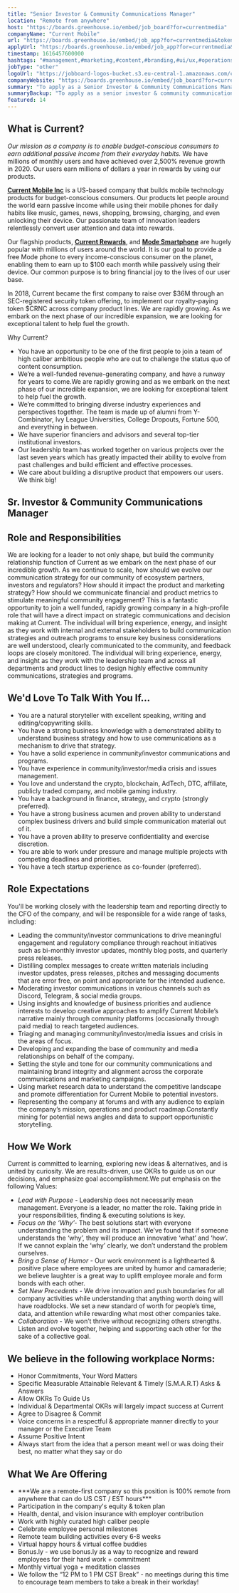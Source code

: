 ```yaml
---
title: "Senior Investor & Community Communications Manager"
location: "Remote from anywhere"
host: "https://boards.greenhouse.io/embed/job_board?for=currentmedia"
companyName: "Current Mobile"
url: "https://boards.greenhouse.io/embed/job_app?for=currentmedia&token=5103792002"
applyUrl: "https://boards.greenhouse.io/embed/job_app?for=currentmedia&token=5103792002#app"
timestamp: 1616457600000
hashtags: "#management,#marketing,#content,#branding,#ui/ux,#operations,#socialmedia,#finance,#office,#monitoring"
jobType: "other"
logoUrl: "https://jobboard-logos-bucket.s3.eu-central-1.amazonaws.com/current-mobile"
companyWebsite: "https://boards.greenhouse.io/embed/job_board?for=currentmedia"
summary: "To apply as a Senior Investor & Community Communications Manager at Current Mobile, you preferably need to have some knowledge of: #management, #marketing, #content."
summaryBackup: "To apply as a senior investor & community communications manager at Current Mobile, you preferably need to have some knowledge of: #management, #marketing, #content."
featured: 14
---
```


## What is Current?

_Our mission as a company is to enable budget-conscious consumers to earn additional passive income from their everyday habits._ We have millions of monthly users and have achieved over 2,500% revenue growth in 2020. Our users earn millions of dollars a year in rewards by using our products.

**[Current Mobile Inc](https://currentmobile.us)** is a US-based company that builds mobile technology products for budget-conscious consumers. Our products let people around the world earn passive income while using their mobile phones for daily habits like music, games, news, shopping, browsing, charging, and even unlocking their device. Our passionate team of innovation leaders relentlessly convert user attention and data into rewards. 

Our flagship products, **[Current Rewards](https://play.google.com/store/apps/details?id=us.current.android&hl=en_US&gl=US)**, and **[Mode Smartphone](http://modephone.com/)** are hugely popular with millions of users around the world. It is our goal to provide a free Mode phone to every income-conscious consumer on the planet, enabling them to earn up to $100 each month while passively using their device. Our common purpose is to bring financial joy to the lives of our user base.

In 2018, Current became the first company to raise over $36M through an SEC-registered security token offering, to implement our royalty-paying token $CRNC across company product lines. We are rapidly growing. As we embark on the next phase of our incredible expansion, we are looking for exceptional talent to help fuel the growth.

Why Current?

*   You have an opportunity to be one of the first people to join a team of high caliber ambitious people who are out to challenge the status quo of content consumption.
*   We’re a well-funded revenue-generating company, and have a runway for years to come.We are rapidly growing and as we embark on the next phase of our incredible expansion, we are looking for exceptional talent to help fuel the growth.
*   We’re committed to bringing diverse industry experiences and perspectives together. The team is made up of alumni from Y-Combinator, Ivy League Universities, College Dropouts, Fortune 500, and everything in between.
*   We have superior financiers and advisors and several top-tier institutional investors.
*   Our leadership team has worked together on various projects over the last seven years which has greatly impacted their ability to evolve from past challenges and build efficient and effective processes.
*   We care about building a disruptive product that empowers our users. We think big!

## Sr. Investor & Community Communications Manager

## Role and Responsibilities

We are looking for a leader to not only shape, but build the community relationship function of Current as we embark on the next phase of our incredible growth. As we continue to scale, how should we evolve our communication strategy for our community of ecosystem partners, investors and regulators? How should it impact the product and marketing strategy? How should we communicate financial and product metrics to stimulate meaningful community engagement? This is a fantastic opportunity to join a well funded, rapidly growing company in a high-profile role that will have a direct impact on strategic communications and decision making at Current. The individual will bring experience, energy, and insight as they work with internal and external stakeholders to build communication strategies and outreach programs to ensure key business considerations are well understood, clearly communicated to the community, and feedback loops are closely monitored. The individual will bring experience, energy, and insight as they work with the leadership team and across all departments and product lines to design highly effective community communications, strategies and programs.

## We'd Love To Talk With You If…

*   You are a natural storyteller with excellent speaking, writing and editing/copywriting skills.
*   You have a strong business knowledge with a demonstrated ability to understand business strategy and how to use communications as a mechanism to drive that strategy.
*   You have a solid experience in community/investor communications and programs.
*   You have experience in community/investor/media crisis and issues management.
*   You love and understand the crypto, blockchain, AdTech, DTC, affiliate, publicly traded company, and mobile gaming industry.
*   You have a background in finance, strategy, and crypto (strongly preferred).
*   You have a strong business acumen and proven ability to understand complex business drivers and build simple communication material out of it.
*   You have a proven ability to preserve confidentiality and exercise discretion.
*   You are able to work under pressure and manage multiple projects with competing deadlines and priorities.
*   You have a tech startup experience as co-founder (preferred).

## Role Expectations

You'll be working closely with the leadership team and reporting directly to the CFO of the company, and will be responsible for a wide range of tasks, including:

*   Leading the community/investor communications to drive meaningful engagement and regulatory compliance through reachout initiatives such as bi-monthly investor updates, monthly blog posts, and quarterly press releases.
*   Distilling complex messages to create written materials including investor updates, press releases, pitches and messaging documents that are error free, on point and appropriate for the intended audience.
*   Moderating investor communications in various channels such as Discord, Telegram, & social media groups.
*   Using insights and knowledge of business priorities and audience interests to develop creative approaches to amplify Current Mobile’s narrative mainly through community platforms (occasionally through paid media) to reach targeted audiences.
*   Triaging and managing community/investor/media issues and crisis in the areas of focus.
*   Developing and expanding the base of community and media relationships on behalf of the company.
*   Setting the style and tone for our community communications and maintaining brand integrity and alignment across the corporate communications and marketing campaigns.
*   Using market research data to understand the competitive landscape and promote differentiation for Current Mobile to potential investors.
*   Representing the company at forums and with any audience to explain the company’s mission, operations and product roadmap.Constantly mining for potential news angles and data to support opportunistic storytelling.

## How We Work

Current is committed to learning, exploring new ideas & alternatives, and is united by curiosity. We are results-driven, use OKRs to guide us on our decisions, and emphasize goal accomplishment.We put emphasis on the following Values:

*   _Lead with Purpose -_ Leadership does not necessarily mean management. Everyone is a leader, no matter the role. Taking pride in your responsibilities, finding & executing solutions is key.
*   _Focus on the ‘Why’-_ The best solutions start with everyone understanding the problem and its impact. We’ve found that if someone understands the ‘why’, they will produce an innovative ‘what’ and ‘how’. If we cannot explain the ‘why’ clearly, we don’t understand the problem ourselves.
*   _Bring a Sense of Humor -_ Our work environment is a lighthearted & positive place where employees are united by humor and camaraderie; we believe laughter is a great way to uplift employee morale and form bonds with each other.
*   _Set New Precedents -_ We drive innovation and push boundaries for all company activities while understanding that anything worth doing will have roadblocks. We set a new standard of worth for people’s time, data, and attention while rewarding what most other companies take.
*   _Collaboration -_ We won’t thrive without recognizing others strengths. Listen and evolve together, helping and supporting each other for the sake of a collective goal.

## We believe in the following workplace Norms:

*   Honor Commitments, Your Word Matters
*   Specific Measurable Attainable Relevant & Timely (S.M.A.R.T) Asks & Answers
*   Allow OKRs To Guide Us
*   Individual & Departmental OKRs will largely impact success at Current
*   Agree to Disagree & Commit
*   Voice concerns in a respectful & appropriate manner directly to your manager or the Executive Team
*   Assume Positive Intent
*   Always start from the idea that a person meant well or was doing their best, no matter what they say or do

## What We Are Offering

*   \*\*\*We are a remote-first company so this position is 100% remote from anywhere that can do US CST / EST hours\*\*\*
*   Participation in the company's equity & token plan
*   Health, dental, and vision insurance with employer contribution
*   Work with highly curated high caliber people
*   Celebrate employee personal milestones
*   Remote team building activities every 6-8 weeks
*   Virtual happy hours & virtual coffee buddies
*   Bonus.ly - we use bonus.ly as a way to recognize and reward employees for their hard work + commitment
*   Monthly virtual yoga + meditation classes
*   We follow the “12 PM to 1 PM CST Break” - no meetings during this time to encourage team members to take a break in their workday!
